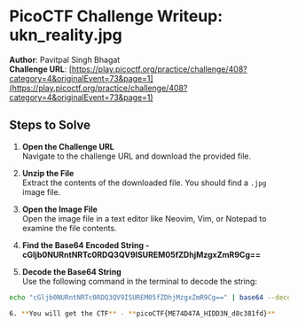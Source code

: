 # PicoCTF Challenge Writeup: ukn_reality.jpg

**Author**: Pavitpal Singh Bhagat  
**Challenge URL**: [https://play.picoctf.org/practice/challenge/408?category=4&originalEvent=73&page=1](https://play.picoctf.org/practice/challenge/408?category=4&originalEvent=73&page=1)

## Steps to Solve

1. **Open the Challenge URL**  
   Navigate to the challenge URL and download the provided file.

2. **Unzip the File**  
   Extract the contents of the downloaded file. You should find a `.jpg` image file.

3. **Open the Image File**  
   Open the image file in a text editor like Neovim, Vim, or Notepad to examine the file contents.

4. **Find the Base64 Encoded String - cGljb0NURntNRTc0RDQ3QV9ISUREM05fZDhjMzgxZmR9Cg==**  

5. **Decode the Base64 String**  
Use the following command in the terminal to decode the string:
```bash
echo "cGljb0NURntNRTc0RDQ3QV9ISUREM05fZDhjMzgxZmR9Cg==" | base64 --decode

6. **You will get the CTF** - **picoCTF{ME74D47A_HIDD3N_d8c381fd}**
